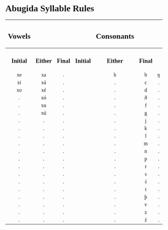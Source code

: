 <style>
    h1, h2, h3 {
        font-family: verdana
    }
    @font-face {
    font-family: "Abugida";
    src: url("D:/Downoads/ProgrammingProjects/godotProjects/concordium/assets/fonts/Abugida/abugida/abugida.ttf") format("truetype");
    }
    ab {
        font-family: "Abugida";
    }

</style>
<h1>Abugida Syllable Rules</h1>

|<h2>Vowels</h2>||||<h2>Consonants</h2>|||
|:-:|:-:|:-:|:-:|:-:|:-:|:-:|
|<h3>Initial</h3>|<h3>Either</h3>|<h3>Final</h3>|<h3>Initial</h3>|<h3>Either</h3>|<h3>Final</h3>|
|<ab>xe|<ab>xa|<ab>.||<ab>h|<ab>b|<ab>ŋ|
|<ab>xi|<ab>xá|<ab>.||<ab>.|<ab>c|<ab>.|
|<ab>xo|<ab>xé|<ab>.||<ab>.|<ab>d|<ab>.|
|<ab>.|<ab>xó|<ab>.||<ab>.|<ab>ð|<ab>.|
|<ab>.|<ab>xu|<ab>.||<ab>.|<ab>f|<ab>.|
|<ab>.|<ab>xú|<ab>.||<ab>.|<ab>g|<ab>.|
|<ab>.|<ab>.|<ab>.||<ab>.|<ab>j|<ab>.|
|<ab>.|<ab>.|<ab>.||<ab>.|<ab>k|<ab>.|
|<ab>.|<ab>.|<ab>.||<ab>.|<ab>l|<ab>.|
|<ab>.|<ab>.|<ab>.||<ab>.|<ab>m|<ab>.|
|<ab>.|<ab>.|<ab>.||<ab>.|<ab>n|<ab>.|
|<ab>.|<ab>.|<ab>.||<ab>.|<ab>p|<ab>.|
|<ab>.|<ab>.|<ab>.||<ab>.|<ab>r|<ab>.|
|<ab>.|<ab>.|<ab>.||<ab>.|<ab>s|<ab>.|
|<ab>.|<ab>.|<ab>.||<ab>.|<ab>ś|<ab>.|
|<ab>.|<ab>.|<ab>.||<ab>.|<ab>t|<ab>.|
|<ab>.|<ab>.|<ab>.||<ab>.|<ab>þ|<ab>.|
|<ab>.|<ab>.|<ab>.||<ab>.|<ab>v|<ab>.|
|<ab>.|<ab>.|<ab>.||<ab>.|<ab>z|<ab>.|
|<ab>.|<ab>.|<ab>.||<ab>.|<ab>ź|<ab>.|
